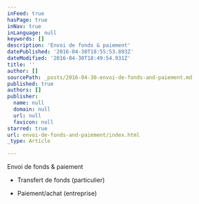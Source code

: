 ```yaml
---
inFeed: true
hasPage: true
inNav: true
inLanguage: null
keywords: []
description: 'Envoi de fonds & paiement'
datePublished: '2016-04-30T18:55:53.893Z'
dateModified: '2016-04-30T18:49:54.931Z'
title: ''
author: []
sourcePath: _posts/2016-04-30-envoi-de-fonds-and-paiement.md
published: true
authors: []
publisher:
  name: null
  domain: null
  url: null
  favicon: null
starred: true
url: envoi-de-fonds-and-paiement/index.html
_type: Article

---
```

Envoi de fonds & paiement

* Transfert de fonds (particulier)

* Paiement/achat (entreprise)